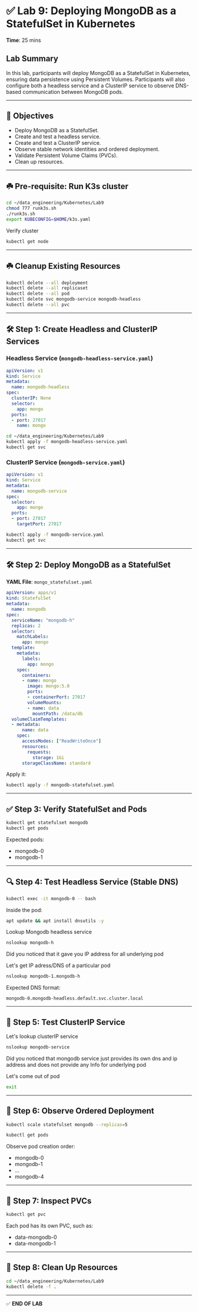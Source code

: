 
# ✅ Lab 9: Deploying MongoDB as a StatefulSet in Kubernetes

**Time**: 25 mins

## Lab Summary
In this lab, participants will deploy MongoDB as a StatefulSet in Kubernetes, ensuring data persistence using Persistent Volumes. Participants will also configure both a headless service and a ClusterIP service to observe DNS-based communication between MongoDB pods.

---

## 🎯 Objectives
- Deploy MongoDB as a StatefulSet.
- Create and test a headless service.
- Create and test a ClusterIP service.
- Observe stable network identities and ordered deployment.
- Validate Persistent Volume Claims (PVCs).
- Clean up resources.

---

## ☘️ Pre-requisite: Run K3s cluster

```bash
cd ~/data_engineering/Kubernetes/Lab9
chmod 777 runk3s.sh
./runk3s.sh
export KUBECONFIG=$HOME/k3s.yaml
```

Verify cluster

```bash
kubectl get node
```


---

## ☘️ Cleanup Existing Resources

```bash
kubectl delete --all deployment
kubectl delete --all replicaset
kubectl delete --all pod
kubectl delete svc mongodb-service mongodb-headless
kubectl delete --all pvc
```

---

## 🛠️ Step 1: Create Headless and ClusterIP Services

### Headless Service (`mongodb-headless-service.yaml`)
```yaml
apiVersion: v1
kind: Service
metadata:
  name: mongodb-headless
spec:
  clusterIP: None
  selector:
    app: mongo
  ports:
  - port: 27017
    name: mongo
```

```bash
cd ~/data_engineering/Kubernetes/Lab9
kubectl apply -f mongodb-headless-service.yaml
kubectl get svc
```

### ClusterIP Service (`mongodb-service.yaml`)
```yaml
apiVersion: v1
kind: Service
metadata:
  name: mongodb-service
spec:
  selector:
    app: mongo
  ports:
  - port: 27017
    targetPort: 27017
```

```bash
kubectl apply -f mongodb-service.yaml
kubectl get svc
```

---

## 🛠️ Step 2: Deploy MongoDB as a StatefulSet

**YAML File**: `mongo_statefulset.yaml`

```yaml
apiVersion: apps/v1
kind: StatefulSet
metadata:
  name: mongodb
spec:
  serviceName: "mongodb-h"
  replicas: 2
  selector:
    matchLabels:
      app: mongo
  template:
    metadata:
      labels:
        app: mongo
    spec:
      containers:
      - name: mongo
        image: mongo:5.0
        ports:
        - containerPort: 27017
        volumeMounts:
        - name: data
          mountPath: /data/db
  volumeClaimTemplates:
  - metadata:
      name: data
    spec:
      accessModes: ["ReadWriteOnce"]
      resources:
        requests:
          storage: 1Gi
      storageClassName: standard
```

Apply it:

```bash
kubectl apply -f mongodb-statefulset.yaml
```

---

## ✅ Step 3: Verify StatefulSet and Pods

```bash
kubectl get statefulset mongodb
kubectl get pods
```

Expected pods:
- mongodb-0
- mongodb-1

---

## 🔍 Step 4: Test Headless Service (Stable DNS)

```bash
kubectl exec -it mongodb-0 -- bash
```

Inside the pod:

```bash
apt update && apt install dnsutils -y
```
Lookup Mongodb headless service

```bash
nslookup mongodb-h
```
Did you noticed that it gave you IP address for all underlying pod

Let's get IP adress/DNS of a particular pod

```bash
nslookup mongodb-1.mongodb-h
```


Expected DNS format:
```
mongodb-0.mongodb-headless.default.svc.cluster.local
```

---

## 🔧 Step 5: Test ClusterIP Service

Let's lookup clusterIP service

```bash
nslookup mongodb-service
```

Did you noticed that mongodb service just provides its own dns and ip address and does not provide any Info for underlying pod

Let's come out of pod

```bash
exit
```

---

## 🔄 Step 6: Observe Ordered Deployment

```bash
kubectl scale statefulset mongodb --replicas=5
```

```bash
kubectl get pods
```
Observe pod creation order:
- mongodb-0
- mongodb-1
- ...
- mongodb-4

---

## 🧾 Step 7: Inspect PVCs

```bash
kubectl get pvc
```

Each pod has its own PVC, such as:
- data-mongodb-0
- data-mongodb-1

---

## 🧹 Step 8: Clean Up Resources

```bash
cd ~/data_engineering/Kubernetes/Lab9
kubectl delete -f .
```

---

✅ **END OF LAB**
